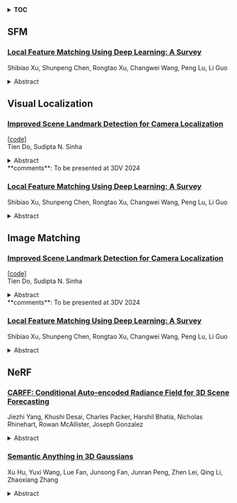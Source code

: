 <details>
  <summary><b>TOC</b></summary>
  <ol>
    <li><a href=#sfm>SFM</a></li>
      <ul>
        <li><a href=#Local-Feature-Matching-Using-Deep-Learning:-A-Survey>Local Feature Matching Using Deep Learning: A Survey</a></li>
      </ul>
    </li>
    <li><a href=#visual-localization>Visual Localization</a></li>
      <ul>
        <li><a href=#Improved-Scene-Landmark-Detection-for-Camera-Localization>Improved Scene Landmark Detection for Camera Localization</a></li>
        <li><a href=#Local-Feature-Matching-Using-Deep-Learning:-A-Survey>Local Feature Matching Using Deep Learning: A Survey</a></li>
      </ul>
    </li>
    <li><a href=#image-matching>Image Matching</a></li>
      <ul>
        <li><a href=#Improved-Scene-Landmark-Detection-for-Camera-Localization>Improved Scene Landmark Detection for Camera Localization</a></li>
        <li><a href=#Local-Feature-Matching-Using-Deep-Learning:-A-Survey>Local Feature Matching Using Deep Learning: A Survey</a></li>
      </ul>
    </li>
    <li><a href=#nerf>NeRF</a></li>
      <ul>
        <li><a href=#CARFF:-Conditional-Auto-encoded-Radiance-Field-for-3D-Scene-Forecasting>CARFF: Conditional Auto-encoded Radiance Field for 3D Scene Forecasting</a></li>
        <li><a href=#Semantic-Anything-in-3D-Gaussians>Semantic Anything in 3D Gaussians</a></li>
      </ul>
    </li>
  </ol>
</details>

## SFM  

### [Local Feature Matching Using Deep Learning: A Survey](http://arxiv.org/abs/2401.17592)  
Shibiao Xu, Shunpeng Chen, Rongtao Xu, Changwei Wang, Peng Lu, Li Guo  
<details>  
  <summary>Abstract</summary>  
  <ol>  
    Local feature matching enjoys wide-ranging applications in the realm of computer vision, encompassing domains such as image retrieval, 3D reconstruction, and object recognition. However, challenges persist in improving the accuracy and robustness of matching due to factors like viewpoint and lighting variations. In recent years, the introduction of deep learning models has sparked widespread exploration into local feature matching techniques. The objective of this endeavor is to furnish a comprehensive overview of local feature matching methods. These methods are categorized into two key segments based on the presence of detectors. The Detector-based category encompasses models inclusive of Detect-then-Describe, Joint Detection and Description, Describe-then-Detect, as well as Graph Based techniques. In contrast, the Detector-free category comprises CNN Based, Transformer Based, and Patch Based methods. Our study extends beyond methodological analysis, incorporating evaluations of prevalent datasets and metrics to facilitate a quantitative comparison of state-of-the-art techniques. The paper also explores the practical application of local feature matching in diverse domains such as Structure from Motion, Remote Sensing Image Registration, and Medical Image Registration, underscoring its versatility and significance across various fields. Ultimately, we endeavor to outline the current challenges faced in this domain and furnish future research directions, thereby serving as a reference for researchers involved in local feature matching and its interconnected domains.  
  </ol>  
</details>  
  
  



## Visual Localization  

### [Improved Scene Landmark Detection for Camera Localization](http://arxiv.org/abs/2401.18083)  
[[code](https://github.com/microsoft/scenelandmarklocalization)]  
Tien Do, Sudipta N. Sinha  
<details>  
  <summary>Abstract</summary>  
  <ol>  
    Camera localization methods based on retrieval, local feature matching, and 3D structure-based pose estimation are accurate but require high storage, are slow, and are not privacy-preserving. A method based on scene landmark detection (SLD) was recently proposed to address these limitations. It involves training a convolutional neural network (CNN) to detect a few predetermined, salient, scene-specific 3D points or landmarks and computing camera pose from the associated 2D-3D correspondences. Although SLD outperformed existing learning-based approaches, it was notably less accurate than 3D structure-based methods. In this paper, we show that the accuracy gap was due to insufficient model capacity and noisy labels during training. To mitigate the capacity issue, we propose to split the landmarks into subgroups and train a separate network for each subgroup. To generate better training labels, we propose using dense reconstructions to estimate visibility of scene landmarks. Finally, we present a compact architecture to improve memory efficiency. Accuracy wise, our approach is on par with state of the art structure based methods on the INDOOR-6 dataset but runs significantly faster and uses less storage. Code and models can be found at https://github.com/microsoft/SceneLandmarkLocalization.  
  </ol>  
</details>  
**comments**: To be presented at 3DV 2024  
  
### [Local Feature Matching Using Deep Learning: A Survey](http://arxiv.org/abs/2401.17592)  
Shibiao Xu, Shunpeng Chen, Rongtao Xu, Changwei Wang, Peng Lu, Li Guo  
<details>  
  <summary>Abstract</summary>  
  <ol>  
    Local feature matching enjoys wide-ranging applications in the realm of computer vision, encompassing domains such as image retrieval, 3D reconstruction, and object recognition. However, challenges persist in improving the accuracy and robustness of matching due to factors like viewpoint and lighting variations. In recent years, the introduction of deep learning models has sparked widespread exploration into local feature matching techniques. The objective of this endeavor is to furnish a comprehensive overview of local feature matching methods. These methods are categorized into two key segments based on the presence of detectors. The Detector-based category encompasses models inclusive of Detect-then-Describe, Joint Detection and Description, Describe-then-Detect, as well as Graph Based techniques. In contrast, the Detector-free category comprises CNN Based, Transformer Based, and Patch Based methods. Our study extends beyond methodological analysis, incorporating evaluations of prevalent datasets and metrics to facilitate a quantitative comparison of state-of-the-art techniques. The paper also explores the practical application of local feature matching in diverse domains such as Structure from Motion, Remote Sensing Image Registration, and Medical Image Registration, underscoring its versatility and significance across various fields. Ultimately, we endeavor to outline the current challenges faced in this domain and furnish future research directions, thereby serving as a reference for researchers involved in local feature matching and its interconnected domains.  
  </ol>  
</details>  
  
  



## Image Matching  

### [Improved Scene Landmark Detection for Camera Localization](http://arxiv.org/abs/2401.18083)  
[[code](https://github.com/microsoft/scenelandmarklocalization)]  
Tien Do, Sudipta N. Sinha  
<details>  
  <summary>Abstract</summary>  
  <ol>  
    Camera localization methods based on retrieval, local feature matching, and 3D structure-based pose estimation are accurate but require high storage, are slow, and are not privacy-preserving. A method based on scene landmark detection (SLD) was recently proposed to address these limitations. It involves training a convolutional neural network (CNN) to detect a few predetermined, salient, scene-specific 3D points or landmarks and computing camera pose from the associated 2D-3D correspondences. Although SLD outperformed existing learning-based approaches, it was notably less accurate than 3D structure-based methods. In this paper, we show that the accuracy gap was due to insufficient model capacity and noisy labels during training. To mitigate the capacity issue, we propose to split the landmarks into subgroups and train a separate network for each subgroup. To generate better training labels, we propose using dense reconstructions to estimate visibility of scene landmarks. Finally, we present a compact architecture to improve memory efficiency. Accuracy wise, our approach is on par with state of the art structure based methods on the INDOOR-6 dataset but runs significantly faster and uses less storage. Code and models can be found at https://github.com/microsoft/SceneLandmarkLocalization.  
  </ol>  
</details>  
**comments**: To be presented at 3DV 2024  
  
### [Local Feature Matching Using Deep Learning: A Survey](http://arxiv.org/abs/2401.17592)  
Shibiao Xu, Shunpeng Chen, Rongtao Xu, Changwei Wang, Peng Lu, Li Guo  
<details>  
  <summary>Abstract</summary>  
  <ol>  
    Local feature matching enjoys wide-ranging applications in the realm of computer vision, encompassing domains such as image retrieval, 3D reconstruction, and object recognition. However, challenges persist in improving the accuracy and robustness of matching due to factors like viewpoint and lighting variations. In recent years, the introduction of deep learning models has sparked widespread exploration into local feature matching techniques. The objective of this endeavor is to furnish a comprehensive overview of local feature matching methods. These methods are categorized into two key segments based on the presence of detectors. The Detector-based category encompasses models inclusive of Detect-then-Describe, Joint Detection and Description, Describe-then-Detect, as well as Graph Based techniques. In contrast, the Detector-free category comprises CNN Based, Transformer Based, and Patch Based methods. Our study extends beyond methodological analysis, incorporating evaluations of prevalent datasets and metrics to facilitate a quantitative comparison of state-of-the-art techniques. The paper also explores the practical application of local feature matching in diverse domains such as Structure from Motion, Remote Sensing Image Registration, and Medical Image Registration, underscoring its versatility and significance across various fields. Ultimately, we endeavor to outline the current challenges faced in this domain and furnish future research directions, thereby serving as a reference for researchers involved in local feature matching and its interconnected domains.  
  </ol>  
</details>  
  
  



## NeRF  

### [CARFF: Conditional Auto-encoded Radiance Field for 3D Scene Forecasting](http://arxiv.org/abs/2401.18075)  
Jiezhi Yang, Khushi Desai, Charles Packer, Harshil Bhatia, Nicholas Rhinehart, Rowan McAllister, Joseph Gonzalez  
<details>  
  <summary>Abstract</summary>  
  <ol>  
    We propose CARFF: Conditional Auto-encoded Radiance Field for 3D Scene Forecasting, a method for predicting future 3D scenes given past observations, such as 2D ego-centric images. Our method maps an image to a distribution over plausible 3D latent scene configurations using a probabilistic encoder, and predicts the evolution of the hypothesized scenes through time. Our latent scene representation conditions a global Neural Radiance Field (NeRF) to represent a 3D scene model, which enables explainable predictions and straightforward downstream applications. This approach extends beyond previous neural rendering work by considering complex scenarios of uncertainty in environmental states and dynamics. We employ a two-stage training of Pose-Conditional-VAE and NeRF to learn 3D representations. Additionally, we auto-regressively predict latent scene representations as a partially observable Markov decision process, utilizing a mixture density network. We demonstrate the utility of our method in realistic scenarios using the CARLA driving simulator, where CARFF can be used to enable efficient trajectory and contingency planning in complex multi-agent autonomous driving scenarios involving visual occlusions.  
  </ol>  
</details>  
  
### [Semantic Anything in 3D Gaussians](http://arxiv.org/abs/2401.17857)  
Xu Hu, Yuxi Wang, Lue Fan, Junsong Fan, Junran Peng, Zhen Lei, Qing Li, Zhaoxiang Zhang  
<details>  
  <summary>Abstract</summary>  
  <ol>  
    3D Gaussian Splatting has emerged as an alternative 3D representation of Neural Radiance Fields (NeRFs), benefiting from its high-quality rendering results and real-time rendering speed. Considering the 3D Gaussian representation remains unparsed, it is necessary first to execute object segmentation within this domain. Subsequently, scene editing and collision detection can be performed, proving vital to a multitude of applications, such as virtual reality (VR), augmented reality (AR), game/movie production, etc. In this paper, we propose a novel approach to achieve object segmentation in 3D Gaussian via an interactive procedure without any training process and learned parameters. We refer to the proposed method as SA-GS, for Segment Anything in 3D Gaussians. Given a set of clicked points in a single input view, SA-GS can generalize SAM to achieve 3D consistent segmentation via the proposed multi-view mask generation and view-wise label assignment methods. We also propose a cross-view label-voting approach to assign labels from different views. In addition, in order to address the boundary roughness issue of segmented objects resulting from the non-negligible spatial sizes of 3D Gaussian located at the boundary, SA-GS incorporates the simple but effective Gaussian Decomposition scheme. Extensive experiments demonstrate that SA-GS achieves high-quality 3D segmentation results, which can also be easily applied for scene editing and collision detection tasks. Codes will be released soon.  
  </ol>  
</details>  
  
  



